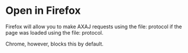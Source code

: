 # Open in Firefox

Firefox will allow you to make AXAJ requests using the file: protocol if the page was loaded using the file: protocol.

Chrome, however, blocks this by default.
